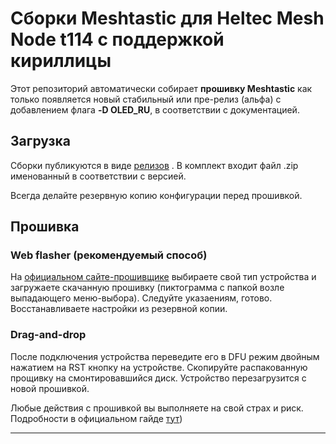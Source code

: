 # Сборки Meshtastic для Heltec Mesh Node t114 с поддержкой кириллицы

Этот репозиторий автоматически собирает **прошивку Meshtastic** как только появляется новый стабильный или пре-релиз (альфа) с добавлением флага **-D OLED_RU**, в соответствии с документацией.

## Загрузка

Сборки публикуются в виде [релизов](../../releases) . В комплект входит файл .zip именованный в соответствии с версией.

Всегда делайте резервную копию конфигурации перед прошивкой. 

## Прошивка

### Web flasher (рекомендуемый способ)

На [официальном сайте-прошивщике](https://flasher.meshtastic.org) выбираете свой тип устройства и загружаете скачанную прошивку (пиктограмма с папкой возле выпадающего меню-выбора). Следуйте указаениям, готово. Восстанавливаете настройки из резервной копии.

### Drag-and-drop

После подключения устройства переведите его в DFU режим двойным нажатием на RST кнопку на устройстве. Скопируйте распакованную прощивку на смонтировавшийся диск. Устройство перезагрузится с новой прошивкой.

Любые действия с прошивкой вы выполняете на свой страх и риск.
Подробности в официальном гайде [тут](https://meshtastic.org/docs/getting-started/flashing-firmware/nrf52/))

---
